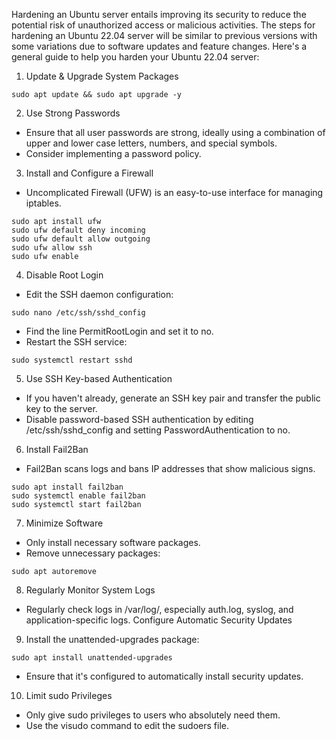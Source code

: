 Hardening an Ubuntu server entails improving its security to reduce the potential risk of unauthorized access or malicious activities. The steps for hardening an Ubuntu 22.04 server will be similar to previous versions with some variations due to software updates and feature changes. Here's a general guide to help you harden your Ubuntu 22.04 server:

1. Update & Upgrade System Packages

```
sudo apt update && sudo apt upgrade -y
```

2. Use Strong Passwords

- Ensure that all user passwords are strong, ideally using a combination of upper and lower case letters, numbers, and special symbols.
- Consider implementing a password policy.

3. Install and Configure a Firewall

- Uncomplicated Firewall (UFW) is an easy-to-use interface for managing iptables.

```
sudo apt install ufw
sudo ufw default deny incoming
sudo ufw default allow outgoing
sudo ufw allow ssh
sudo ufw enable
```

4. Disable Root Login

- Edit the SSH daemon configuration:

```
sudo nano /etc/ssh/sshd_config
```

- Find the line PermitRootLogin and set it to no.
- Restart the SSH service:

```
sudo systemctl restart sshd
```

5. Use SSH Key-based Authentication

- If you haven't already, generate an SSH key pair and transfer the public key to the server.
- Disable password-based SSH authentication by editing /etc/ssh/sshd_config and setting PasswordAuthentication to no.

6. Install Fail2Ban

- Fail2Ban scans logs and bans IP addresses that show malicious signs.

```
sudo apt install fail2ban
sudo systemctl enable fail2ban
sudo systemctl start fail2ban
```

7. Minimize Software

- Only install necessary software packages.
- Remove unnecessary packages:

```
sudo apt autoremove
```

8. Regularly Monitor System Logs

- Regularly check logs in /var/log/, especially auth.log, syslog, and application-specific logs.
  Configure Automatic Security Updates

9. Install the unattended-upgrades package:

```
sudo apt install unattended-upgrades
```

- Ensure that it's configured to automatically install security updates.

10. Limit sudo Privileges

- Only give sudo privileges to users who absolutely need them.
- Use the visudo command to edit the sudoers file.
